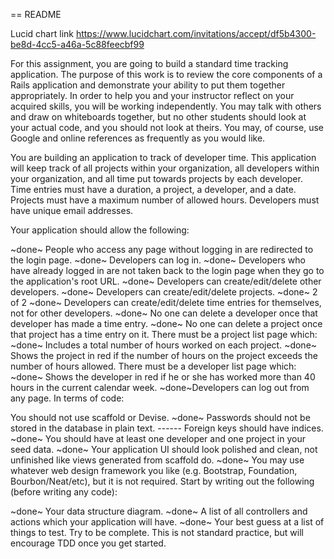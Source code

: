 == README



Lucid chart link https://www.lucidchart.com/invitations/accept/df5b4300-be8d-4cc5-a46a-5c88feecbf99

For this assignment, you are going to build a standard time tracking application. The purpose of this work is to review the core components of a Rails application and demonstrate your ability to put them together appropriately. In order to help you and your instructor reflect on your acquired skills, you will be working independently. You may talk with others and draw on whiteboards together, but no other students should look at your actual code, and you should not look at theirs. You may, of course, use Google and online references as frequently as you would like.

You are building an application to track of developer time. This application will keep track of all projects within your organization, all developers within your organization, and all time put towards projects by each developer. Time entries must have a duration, a project, a developer, and a date. Projects must have a maximum number of allowed hours. Developers must have unique email addresses.

Your application should allow the following:

~done~ People who access any page without logging in are redirected to the login page.
~done~ Developers can log in.
~done~  Developers who have already logged in are not taken back to the login page when they go to the application's root URL.
~done~ Developers can create/edit/delete other developers.
~done~ Developers can create/edit/delete projects.
~done~ 2 of 2 ~done~ Developers can create/edit/delete time entries for themselves, not for other developers.
~done~ No one can delete a developer once that developer has made a time entry.
~done~ No one can delete a project once that project has a time entry on it.
There must be a project list page which:
~done~ Includes a total number of hours worked on each project.
~done~ Shows the project in red if the number of hours on the project exceeds the number of hours allowed.
There must be a developer list page which:
~done~ Shows the developer in red if he or she has worked more than 40 hours in the current calendar week.
~done~Developers can log out from any page.
In terms of code:

You should not use scaffold or Devise.
~done~ Passwords should not be stored in the database in plain text.
------ Foreign keys should have indices.
~done~ You should have at least one developer and one project in your seed data.
~done~ Your application UI should look polished and clean, not unfinished like views generated from scaffold do.
~done~ You may use whatever web design framework you like (e.g. Bootstrap, Foundation, Bourbon/Neat/etc), but it is not required.
Start by writing out the following (before writing any code):

~done~ Your data structure diagram.
~done~ A list of all controllers and actions which your application will have.
~done~ Your best guess at a list of things to test. Try to be complete. This is not standard practice, but will encourage TDD once you get started.
